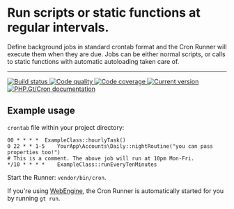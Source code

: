 # Run scripts or static functions at regular intervals.

Define background jobs in standard crontab format and the Cron Runner will execute them when they are due. Jobs can be either normal scripts, or calls to static functions with automatic autoloading taken care of. 

*** 

<a href="https://circleci.com/gh/PhpGt/Cron" target="_blank">
	<img src="https://badge.status.php.gt/cron-build.svg" alt="Build status" />
</a>
<a href="https://scrutinizer-ci.com/g/PhpGt/Cron" target="_blank">
	<img src="https://badge.status.php.gt/cron-quality.svg" alt="Code quality" />
</a>
<a href="https://scrutinizer-ci.com/g/PhpGt/Cron" target="_blank">
	<img src="https://badge.status.php.gt/cron-coverage.svg" alt="Code coverage" />
</a>
<a href="https://packagist.org/packages/PhpGt/Cron" target="_blank">
	<img src="https://badge.status.php.gt/cron-version.svg" alt="Current version" />
</a>
<a href="http://www.php.gt/cron" target="_blank">
	<img src="https://badge.status.php.gt/cron-docs.svg" alt="PHP.Gt/Cron documentation" />
</a>

## Example usage

`crontab` file within your project directory:

```
00 * * * *	ExampleClass::hourlyTask()
0 22 * * 1-5	YourApp\Accounts\Daily::nightRoutine("you can pass properties too!")
# This is a comment. The above job will run at 10pm Mon-Fri.
*/10 * * * *	ExampleClass::runEveryTenMinutes
```

Start the Runner: `vendor/bin/cron`.

If you're using [WebEngine](https://php.gt/webengine), the Cron Runner is automatically started for you by running `gt run`.
